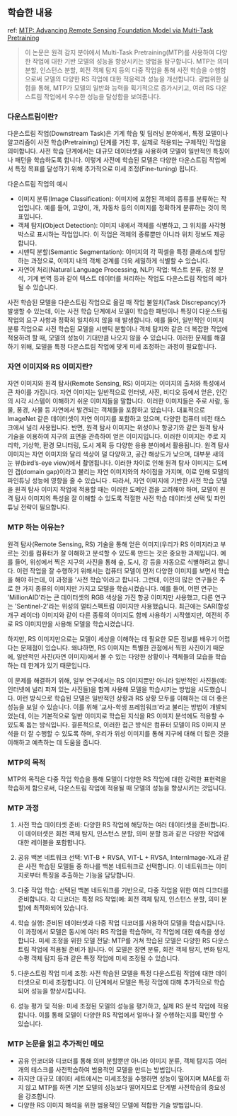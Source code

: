 ## 학습한 내용
ref: [MTP: Advancing Remote Sensing Foundation Model via Multi-Task Pretraining](https://arxiv.org/abs/2403.13430v1)

> 이 논문은 원격 감지 분야에서 Multi-Task Pretraining(MTP)를 사용하여 다양한 작업에 대한 기반 모델의 성능을 향상시키는 방법을 탐구합니다. MTP는 의미 분할, 인스턴스 분할, 회전 객체 탐지 등의 다중 작업을 통해 사전 학습을 수행함으로써 모델의 다양한 RS 작업에 대한 적응력과 성능을 개선합니다. 광범위한 실험을 통해, MTP가 모델의 일반화 능력을 획기적으로 증가시키고, 여러 RS 다운스트림 작업에서 우수한 성능을 달성함을 보여줍니다.
### 다운스트림이란?
다운스트림 작업(Downstream Task)은 기계 학습 및 딥러닝 분야에서, 특정 모델이나 알고리즘이 사전 학습(Pretraining) 단계를 거친 후, 실제로 적용되는 구체적인 작업을 의미합니다. 사전 학습 단계에서는 대규모 데이터셋을 사용하여 모델이 일반적인 특징이나 패턴을 학습하도록 합니다. 이렇게 사전에 학습된 모델은 다양한 다운스트림 작업에서 특정 목표를 달성하기 위해 추가적으로 미세 조정(Fine-tuning) 됩니다.

다운스트림 작업의 예시
- 이미지 분류(Image Classification): 이미지에 포함된 객체의 종류를 분류하는 작업입니다. 예를 들어, 고양이, 개, 자동차 등의 이미지를 정확하게 분류하는 것이 목표입니다.
- 객체 탐지(Object Detection): 이미지 내에서 객체를 식별하고, 그 위치를 사각형 박스로 표시하는 작업입니다. 이 작업은 객체의 종류뿐만 아니라 위치 정보도 제공합니다.
- 시맨틱 분할(Semantic Segmentation): 이미지의 각 픽셀을 특정 클래스에 할당하는 과정으로, 이미지 내의 객체 경계를 더욱 세밀하게 식별할 수 있습니다.
- 자연어 처리(Natural Language Processing, NLP) 작업: 텍스트 분류, 감정 분석, 기계 번역 등과 같이 텍스트 데이터를 처리하는 작업도 다운스트림 작업의 예가 될 수 있습니다.

사전 학습된 모델을 다운스트림 작업으로 옮길 때 작업 불일치(Task Discrepancy)가 발생할 수 있는데, 이는 사전 학습 단계에서 모델이 학습한 패턴이나 특징이 다운스트림 작업의 요구 사항과 정확히 일치하지 않을 때 발생합니다. 예를 들어, 일반적인 이미지 분류 작업으로 사전 학습된 모델을 시맨틱 분할이나 객체 탐지와 같은 더 복잡한 작업에 적용하려 할 때, 모델의 성능이 기대만큼 나오지 않을 수 있습니다. 이러한 문제를 해결하기 위해, 모델을 특정 다운스트림 작업에 맞게 미세 조정하는 과정이 필요합니다.

### 자연 이미지와 RS 이미지란?

자연 이미지와 원격 탐사(Remote Sensing, RS) 이미지는 이미지의 출처와 특성에서 큰 차이를 가집니다. 자연 이미지는 일반적으로 인터넷, 사진, 비디오 등에서 얻은, 인간의 시각 시스템이 이해하기 쉬운 이미지들을 말합니다. 이러한 이미지들은 주로 사람, 동물, 풍경, 사물 등 자연에서 발견되는 객체들을 포함하고 있습니다. 대표적으로 ImageNet 같은 데이터셋이 자연 이미지를 포함하고 있으며, 다양한 컴퓨터 비전 태스크에서 널리 사용됩니다.
반면, 원격 탐사 이미지는 위성이나 항공기와 같은 원격 탐사 기술을 이용하여 지구의 표면을 관측하여 얻은 이미지입니다. 이러한 이미지는 주로 지리학, 기상학, 환경 모니터링, 도시 계획 등 다양한 응용 분야에서 활용됩니다. 원격 탐사 이미지는 자연 이미지와 달리 색상이 덜 다양하고, 공간 해상도가 낮으며, 대부분 새의 눈 뷰(bird’s-eye view)에서 촬영됩니다. 이러한 차이로 인해 원격 탐사 이미지는 도메인 갭(domain gap)이라고 불리는 자연 이미지와의 차이점을 가지며, 이로 인해 모델의 파인튜닝 성능에 영향을 줄 수 있습니다 .
따라서, 자연 이미지에 기반한 사전 학습 모델을 원격 탐사 이미지 작업에 적용할 때는 이러한 도메인 갭을 고려해야 하며, 모델이 원격 탐사 이미지의 특성을 잘 이해할 수 있도록 적절한 사전 학습 데이터셋 선택 및 파인튜닝 전략이 필요합니다.

### MTP 하는 이유는?

원격 탐사(Remote Sensing, RS) 기술을 통해 얻은 이미지(우리가 RS 이미지라고 부르는 것)를 컴퓨터가 잘 이해하고 분석할 수 있도록 만드는 것은 중요한 과제입니다. 예를 들어, 위성에서 찍은 지구의 사진을 통해 숲, 도시, 강 등을 자동으로 식별하려고 합니다. 이런 작업을 잘 수행하기 위해서는 컴퓨터 모델이 먼저 다양한 이미지를 보면서 학습을 해야 하는데, 이 과정을 '사전 학습'이라고 합니다.
그런데, 이전의 많은 연구들은 주로 한 가지 종류의 이미지만 가지고 모델을 학습시켰습니다. 예를 들어, 어떤 연구는 'MillionAID'라는 큰 데이터셋의 RGB 색상을 가진 항공 이미지만 사용했고, 다른 연구는 'Sentinel-2'라는 위성의 멀티스펙트럼 이미지만 사용했습니다. 최근에는 SAR(합성 개구 레이더) 이미지와 같이 다른 종류의 이미지도 함께 사용하기 시작했지만, 여전히 주로 RS 이미지만을 사용해 모델을 학습시켰습니다.

하지만, RS 이미지만으로는 모델이 세상을 이해하는 데 필요한 모든 정보를 배우기 어렵다는 문제점이 있습니다. 왜냐하면, RS 이미지는 특별한 관점에서 찍힌 사진이기 때문에, 일반적인 사진(자연 이미지)에서 볼 수 있는 다양한 상황이나 객체들의 모습을 학습하는 데 한계가 있기 때문입니다.

이 문제를 해결하기 위해, 일부 연구에서는 RS 이미지뿐만 아니라 일반적인 사진들(예: 인터넷에 널리 퍼져 있는 사진들)을 함께 사용해 모델을 학습시키는 방법을 시도했습니다. 이런 방식으로 학습된 모델은 일반적인 상황과 RS 상황 모두를 이해하는 데 더 좋은 성능을 보일 수 있습니다. 이를 위해 '교사-학생 프레임워크'라고 불리는 방법이 개발되었는데, 이는 기본적으로 일반 이미지로 학습된 지식을 RS 이미지 분석에도 적용할 수 있도록 돕는 방식입니다.
결론적으로, 이러한 접근 방식은 컴퓨터 모델이 RS 이미지 분석을 더 잘 수행할 수 있도록 하며, 우리가 위성 이미지를 통해 지구에 대해 더 많은 것을 이해하고 예측하는 데 도움을 줍니다.

### MTP의 목적
MTP의 목적은 다중 작업 학습을 통해 모델이 다양한 RS 작업에 대한 강력한 표현력을 학습하게 함으로써, 다운스트림 작업에 적용될 때 모델의 성능을 향상시키는 것입니다.


### MTP 과정
1. 사전 학습 데이터셋 준비: 다양한 RS 작업에 해당하는 여러 데이터셋을 준비합니다. 이 데이터셋은 회전 객체 탐지, 인스턴스 분할, 의미 분할 등과 같은 다양한 작업에 대한 레이블을 포함합니다.


2. 공유 백본 네트워크 선택: ViT-B + RVSA, ViT-L + RVSA, InternImage-XL과 같은 사전 학습된 모델들 중 하나를 백본 네트워크로 선택합니다. 이 네트워크는 이미지로부터 특징을 추출하는 기능을 담당합니다.


3. 다중 작업 학습: 선택된 백본 네트워크를 기반으로, 다중 작업을 위한 여러 디코더를 준비합니다. 각 디코더는 특정 RS 작업(예: 회전 객체 탐지, 인스턴스 분할, 의미 분할)에 최적화되어 있습니다.


4. 학습 실행: 준비된 데이터셋과 다중 작업 디코더를 사용하여 모델을 학습시킵니다. 이 과정에서 모델은 동시에 여러 RS 작업을 학습하며, 각 작업에 대한 예측을 생성합니다.
미세 조정을 위한 모델 전달: MTP를 거쳐 학습된 모델은 다양한 RS 다운스트림 작업에 적용될 준비가 됩니다. 이 모델은 장면 분류, 회전 객체 탐지, 변화 탐지, 수평 객체 탐지 등과 같은 특정 작업에 미세 조정될 수 있습니다.


5. 다운스트림 작업 미세 조정: 사전 학습된 모델을 특정 다운스트림 작업에 대한 데이터셋으로 미세 조정합니다. 이 단계에서 모델은 특정 작업에 대해 추가적으로 학습되어 성능을 향상시킵니다.


6. 성능 평가 및 적용: 미세 조정된 모델의 성능을 평가하고, 실제 RS 분석 작업에 적용합니다. 이를 통해 모델이 다양한 RS 작업에서 얼마나 잘 수행하는지를 확인할 수 있습니다.

### MTP 논문을 읽고 추가적인 메모

- 공유 인코더와 디코더를 통해 의미 분할뿐만 아니라 이미지 분류, 객체 탐지등 여러개의 테스크를 사전학습하여 범용적인 모델을 만드는 방법입니다.
- 하지만 대규모 데이터 세트에서는 미세조정을 수행하면 성능이 떨어지며 MAE를 하지 않고 MTP를 하면 기본 모델의 성능보다 떨어지므로 단계별 사전학습의 중요성을 강조합니다.
- 다양한 RS 이미지 해석을 위한 범용적인 모델에 적합한 기술 방법입니다.

